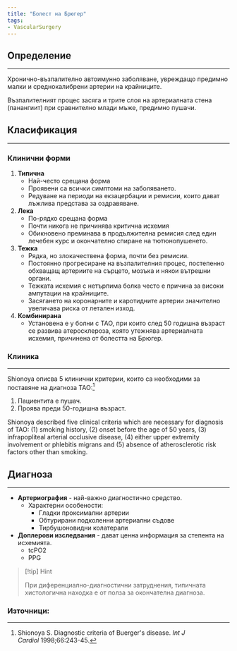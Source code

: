 ```yaml
---
title: "Болест на Брюгер"
tags:
- VascularSurgery
---
```


## Определение
--- 
Хронично-възпалително автоимунно заболяване, увреждащо предимно малки и среднокалибрени артерии на крайниците.

Възпалителният процес засяга и трите слоя на артериалната стена (панангиит) при сравнително млади мъже, предимно пушачи.

## Класификация
---
### Клинични форми
1. **Типична**
	* Най-често срещана форма
	* Проявени са всички симптоми на заболяването.
	* Редуване на периоди на екзацербации и ремисии, които дават лъжлива представа за оздравяване.
2. **Лека**
	* По-рядко срещана форма
	* Почти никога не причинява критична исхемия
	* Обикновено преминава в продължителна ремисия след един лечебен курс и окончателно спиране на тютюнопушенето.
3. **Тежка**
	* Рядка, но злокачествена форма, почти без ремисии.
	* Постоянно прогресиране на възпалителния процес, постепенно обхващащ артериите на сърцето, мозъка и някои вътрешни органи.
	* Тежката исхемия с нетърпима болка често е причина за високи ампутации на крайниците.
	* Засягането на коронарните и каротидните артерии значително увеличава риска от летален изход.
4. **Комбинирана**
	* Установена е у болни с ТАО, при които след 50 годишна възраст се развива атеросклероза, която утежнява артериалната исхемия, причинена от болестта на Брюгер.

### Клиника
---
Shionoya описва 5 клинични критерии, които са необходими за поставяне на диагноза ТАО:[^1]
1. Пациентита е пушач.
2. Проява преди 50-годишна възраст.

Shionoya described five clinical criteria which are necessary for diagnosis of TAO: (1) smoking history, (2) onset before the age of 50 years, (3) infrapopliteal arterial occlusive disease, (4) either upper extremity involvement or phlebitis migrans and (5) absence of atherosclerotic risk factors other than smoking.
## Диагноза
---
- **Артериография** - най-важно диагностично средство.
	- Характерни особености:
		* Гладки проксимални артерии
		* Обтурирани подколенни артериални съдове
		* Тирбушоновидни колатерали
- **Доплерови изследвания** - дават ценна информация за степента на исхемията.
	- tcPO2
	- PPG

> [!tip] Hint 
>
> При диференциално-диагностични затруднения, типичната хистологична находка е от полза за окончателна диагноза.

### Източници:
[^1]: Shionoya S. Diagnostic criteria of Buerger's disease. _Int J Cardiol_ 1998;66:243-45.